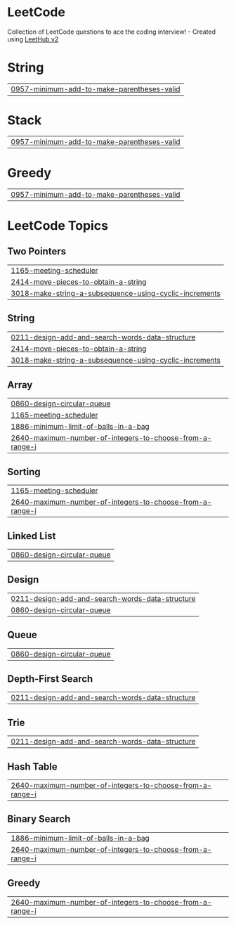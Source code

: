 # LeetCode
Collection of LeetCode questions to ace the coding interview! - Created using [LeetHub v2](https://github.com/arunbhardwaj/LeetHub-2.0)


# String
|  |
| ------- |
| [0957-minimum-add-to-make-parentheses-valid](https://github.com/huy125/LeetCode/tree/master/0957-minimum-add-to-make-parentheses-valid) |
# Stack
|  |
| ------- |
| [0957-minimum-add-to-make-parentheses-valid](https://github.com/huy125/LeetCode/tree/master/0957-minimum-add-to-make-parentheses-valid) |
# Greedy
|  |
| ------- |
| [0957-minimum-add-to-make-parentheses-valid](https://github.com/huy125/LeetCode/tree/master/0957-minimum-add-to-make-parentheses-valid) |
<!---LeetCode Topics Start-->
# LeetCode Topics
## Two Pointers
|  |
| ------- |
| [1165-meeting-scheduler](https://github.com/huy125/LeetCode/tree/master/1165-meeting-scheduler) |
| [2414-move-pieces-to-obtain-a-string](https://github.com/huy125/LeetCode/tree/master/2414-move-pieces-to-obtain-a-string) |
| [3018-make-string-a-subsequence-using-cyclic-increments](https://github.com/huy125/LeetCode/tree/master/3018-make-string-a-subsequence-using-cyclic-increments) |
## String
|  |
| ------- |
| [0211-design-add-and-search-words-data-structure](https://github.com/huy125/LeetCode/tree/master/0211-design-add-and-search-words-data-structure) |
| [2414-move-pieces-to-obtain-a-string](https://github.com/huy125/LeetCode/tree/master/2414-move-pieces-to-obtain-a-string) |
| [3018-make-string-a-subsequence-using-cyclic-increments](https://github.com/huy125/LeetCode/tree/master/3018-make-string-a-subsequence-using-cyclic-increments) |
## Array
|  |
| ------- |
| [0860-design-circular-queue](https://github.com/huy125/LeetCode/tree/master/0860-design-circular-queue) |
| [1165-meeting-scheduler](https://github.com/huy125/LeetCode/tree/master/1165-meeting-scheduler) |
| [1886-minimum-limit-of-balls-in-a-bag](https://github.com/huy125/LeetCode/tree/master/1886-minimum-limit-of-balls-in-a-bag) |
| [2640-maximum-number-of-integers-to-choose-from-a-range-i](https://github.com/huy125/LeetCode/tree/master/2640-maximum-number-of-integers-to-choose-from-a-range-i) |
## Sorting
|  |
| ------- |
| [1165-meeting-scheduler](https://github.com/huy125/LeetCode/tree/master/1165-meeting-scheduler) |
| [2640-maximum-number-of-integers-to-choose-from-a-range-i](https://github.com/huy125/LeetCode/tree/master/2640-maximum-number-of-integers-to-choose-from-a-range-i) |
## Linked List
|  |
| ------- |
| [0860-design-circular-queue](https://github.com/huy125/LeetCode/tree/master/0860-design-circular-queue) |
## Design
|  |
| ------- |
| [0211-design-add-and-search-words-data-structure](https://github.com/huy125/LeetCode/tree/master/0211-design-add-and-search-words-data-structure) |
| [0860-design-circular-queue](https://github.com/huy125/LeetCode/tree/master/0860-design-circular-queue) |
## Queue
|  |
| ------- |
| [0860-design-circular-queue](https://github.com/huy125/LeetCode/tree/master/0860-design-circular-queue) |
## Depth-First Search
|  |
| ------- |
| [0211-design-add-and-search-words-data-structure](https://github.com/huy125/LeetCode/tree/master/0211-design-add-and-search-words-data-structure) |
## Trie
|  |
| ------- |
| [0211-design-add-and-search-words-data-structure](https://github.com/huy125/LeetCode/tree/master/0211-design-add-and-search-words-data-structure) |
## Hash Table
|  |
| ------- |
| [2640-maximum-number-of-integers-to-choose-from-a-range-i](https://github.com/huy125/LeetCode/tree/master/2640-maximum-number-of-integers-to-choose-from-a-range-i) |
## Binary Search
|  |
| ------- |
| [1886-minimum-limit-of-balls-in-a-bag](https://github.com/huy125/LeetCode/tree/master/1886-minimum-limit-of-balls-in-a-bag) |
| [2640-maximum-number-of-integers-to-choose-from-a-range-i](https://github.com/huy125/LeetCode/tree/master/2640-maximum-number-of-integers-to-choose-from-a-range-i) |
## Greedy
|  |
| ------- |
| [2640-maximum-number-of-integers-to-choose-from-a-range-i](https://github.com/huy125/LeetCode/tree/master/2640-maximum-number-of-integers-to-choose-from-a-range-i) |
<!---LeetCode Topics End-->